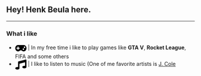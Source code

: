 ## Hey! Henk Beula here.
***

### What i like
- <img src="icons/gamepad.svg" width="30px" height="27px" align="center"/> |  In my free time i like to play games like **GTA V**, **Rocket League**, FIFA and some others
- <img src="icons/music.svg" width="30px" height="27px" align="center"/>   |  I like to listen to music (One of me favorite artists is <a href="https://en.wikipedia.org/wiki/J._Cole"> J. Cole </a>
